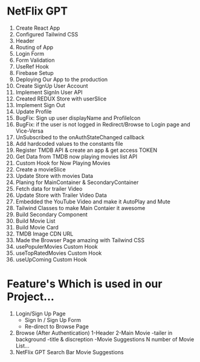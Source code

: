 # NetFlix GPT

1. Create React App
2. Configured Tailwind CSS
3. Header
4. Routing of App
5. Login Form
6. Form Validation
7. UseRef Hook
8. Firebase Setup
9. Deploying Our App to the production
10. Create SignUp User Account
11. Implement SignIn User API
12. Created REDUX Store with userSlice 
13. Implement Sign Out
14. Update Profile
15. BugFix: Sign up user displayName and ProfileIcon
16. BugFix: if the user is not logged in Redirect/Browse to Login page and Vice-Versa
17. UnSubscribed to the onAuthStateChanged callback
18. Add hardcoded values to the constants file
19. Register TMDB API & create an app & get access TOKEN
20. Get Data from TMDB now playing movies list API
21. Custom Hook for Now Playing Movies
22. Create a movieSlice
23. Update Store with movies Data
24. Planing for MainContainer & SecondaryContainer
25. Fetch data for trailer Video
26. Update Store with Trailer Video Data
27. Embedded the YouTube Video and make it AutoPlay and Mute 
28. Tailwind Classes to make Main Contaier it awesome
29. Build Secondary Component
30. Build Movie List
31. Build Movie Card
32. TMDB Image CDN URL 
33. Made the Browser Page amazing with Tailwind CSS
34. usePopulerMovies Custom Hook
35. useTopRatedMovies Custom Hook
36. useUpComing Custom Hook



# Feature's Which is used in our Project...

1. Login/Sign Up Page
    - Sign In / Sign Up Form
    - Re-direct to Browse Page
2. Browse (After Authentication)
    1-Header
    2-Main Movie
        -tailer in background
        -title & discreption
        -Movie Suggestions
            N number of Movie List...
3. NetFlix GPT 
    Search Bar
    Movie Suggestions

